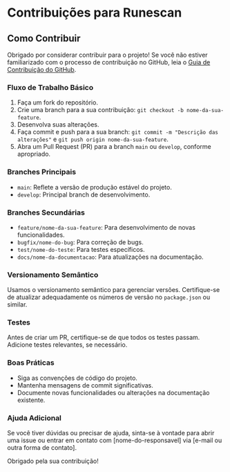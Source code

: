 # Contribuições para Runescan


## Como Contribuir

Obrigado por considerar contribuir para o projeto! Se você não estiver familiarizado com o processo de contribuição no GitHub, leia o [Guia de Contribuição do GitHub](https://guides.github.com/activities/contributing-to-open-source/).

### Fluxo de Trabalho Básico

1. Faça um fork do repositório.
2. Crie uma branch para a sua contribuição: `git checkout -b nome-da-sua-feature`.
3. Desenvolva suas alterações.
4. Faça commit e push para a sua branch: `git commit -m "Descrição das alterações"` e `git push origin nome-da-sua-feature`.
5. Abra um Pull Request (PR) para a branch `main` ou `develop`, conforme apropriado.

### Branches Principais

- `main`: Reflete a versão de produção estável do projeto.
- `develop`: Principal branch de desenvolvimento.

### Branches Secundárias

- `feature/nome-da-sua-feature`: Para desenvolvimento de novas funcionalidades.
- `bugfix/nome-do-bug`: Para correção de bugs.
- `test/nome-do-teste`: Para testes específicos.
- `docs/nome-da-documentacao`: Para atualizações na documentação.

### Versionamento Semântico

Usamos o versionamento semântico para gerenciar versões. Certifique-se de atualizar adequadamente os números de versão no `package.json` ou similar.

### Testes

Antes de criar um PR, certifique-se de que todos os testes passam. Adicione testes relevantes, se necessário.

### Boas Práticas

- Siga as convenções de código do projeto.
- Mantenha mensagens de commit significativas.
- Documente novas funcionalidades ou alterações na documentação existente.

### Ajuda Adicional

Se você tiver dúvidas ou precisar de ajuda, sinta-se à vontade para abrir uma issue ou entrar em contato com [nome-do-responsavel] via [e-mail ou outra forma de contato].

Obrigado pela sua contribuição!
